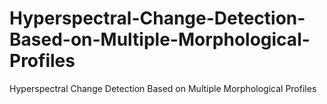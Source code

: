 # Hyperspectral-Change-Detection-Based-on-Multiple-Morphological-Profiles
Hyperspectral Change Detection Based on Multiple Morphological Profiles
